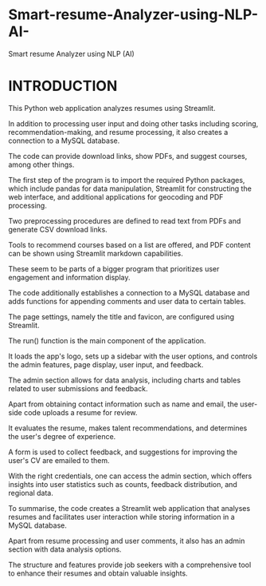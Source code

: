 # Smart-resume-Analyzer-using-NLP-AI-
Smart resume Analyzer using NLP (AI)

# INTRODUCTION

This Python web application analyzes resumes using Streamlit. 


In addition to processing user input and doing other tasks including scoring, recommendation-making, and resume processing, it also creates a connection to a MySQL database.


The code can provide download links, show PDFs, and suggest courses, among other things. 


The first step of the program is to import the required Python packages, which include pandas for data manipulation, Streamlit for constructing the web interface, and additional applications for geocoding and PDF processing. 


Two preprocessing procedures are defined to read text from PDFs and generate CSV download links. 


Tools to recommend courses based on a list are offered, and PDF content can be shown using Streamlit markdown capabilities. 


These seem to be parts of a bigger program that prioritizes user engagement and information display. 


The code additionally establishes a connection to a MySQL database and adds functions for appending
comments and user data to certain tables. 


The page settings, namely the title and favicon, are configured using Streamlit. 


The run() function is the main component of the application. 

It loads the app's logo, sets up a sidebar with the user options, and controls the admin features, page display, user input, and feedback. 


The admin section allows for data analysis, including charts and tables related to user submissions and feedback. 


Apart from obtaining contact information such as name and email, the user-side code uploads a resume for review. 


It evaluates the resume, makes talent recommendations, and determines the user's degree of experience.


A form is used to collect feedback, and suggestions for improving the user's CV are emailed to them. 


With the right credentials, one can access the admin section, which offers insights into user statistics such as counts, feedback distribution, and regional data. 


To summarise, the code creates a Streamlit web application that analyses resumes and facilitates user interaction while storing information in a MySQL database. 


Apart from resume processing and user comments, it also has an admin section with data analysis options. 


The structure and features provide job seekers with a comprehensive tool to enhance their resumes and obtain valuable insights.
